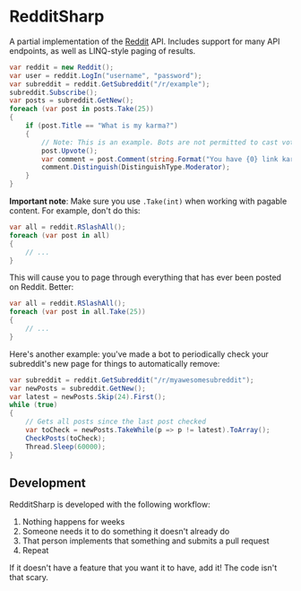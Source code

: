 # RedditSharp

A partial implementation of the [Reddit](http://reddit.com) API. Includes support for many API endpoints, as well as
LINQ-style paging of results.

```csharp
var reddit = new Reddit();
var user = reddit.LogIn("username", "password");
var subreddit = reddit.GetSubreddit("/r/example");
subreddit.Subscribe();
var posts = subreddit.GetNew();
foreach (var post in posts.Take(25))
{
    if (post.Title == "What is my karma?")
    {
        // Note: This is an example. Bots are not permitted to cast votes automatically.
        post.Upvote();
        var comment = post.Comment(string.Format("You have {0} link karma!", post.Author.LinkKarma));
        comment.Distinguish(DistinguishType.Moderator);
    }
}
```

**Important note**: Make sure you use `.Take(int)` when working with pagable content. For example, don't do this:

```csharp
var all = reddit.RSlashAll();
foreach (var post in all)
{
    // ...
}
```

This will cause you to page through everything that has ever been posted on Reddit. Better:

```csharp
var all = reddit.RSlashAll();
foreach (var post in all.Take(25))
{
    // ...
}
```

Here's another example: you've made a bot to periodically check your subreddit's new page for things to automatically
remove:

```csharp
var subreddit = reddit.GetSubreddit("/r/myawesomesubreddit");
var newPosts = subreddit.GetNew();
var latest = newPosts.Skip(24).First();
while (true)
{
    // Gets all posts since the last post checked
    var toCheck = newPosts.TakeWhile(p => p != latest).ToArray();
    CheckPosts(toCheck);
    Thread.Sleep(60000);
}
```

## Development

RedditSharp is developed with the following workflow:

1. Nothing happens for weeks
2. Someone needs it to do something it doesn't already do
3. That person implements that something and submits a pull request
4. Repeat

If it doesn't have a feature that you want it to have, add it! The code isn't that scary.
